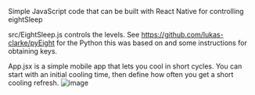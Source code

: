 Simple JavaScript code that can be built with React Native for controlling eightSleep   

src/EightSleep.js controls the levels. See https://github.com/lukas-clarke/pyEight for the Python this was based on and some instructions for obtaining keys.

App.jsx is a simple mobile app that lets you cool in short cycles. You can start with an initial cooling time, then define how often you get a short cooling refresh. 
![image](https://github.com/kylemurray2/eightJS/assets/8814635/1b70d533-600a-4159-8cea-c1c96dfbdcc8)
